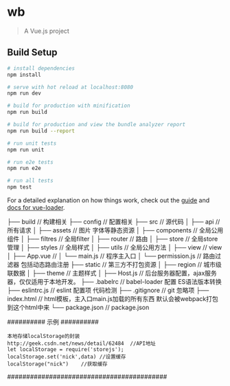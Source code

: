 # wb

> A Vue.js project

## Build Setup

``` bash
# install dependencies
npm install

# serve with hot reload at localhost:8080
npm run dev

# build for production with minification
npm run build

# build for production and view the bundle analyzer report
npm run build --report

# run unit tests
npm run unit

# run e2e tests
npm run e2e

# run all tests
npm test
```

For a detailed explanation on how things work, check out the [guide](http://vuejs-templates.github.io/webpack/) and [docs for vue-loader](http://vuejs.github.io/vue-loader).

├── build                      // 构建相关
├── config                     // 配置相关
├── src                        // 源代码
│   ├── api                    // 所有请求
│   ├── assets                 // 图片 字体等静态资源
│   ├── components             // 全局公用组件
│   ├── filtres                // 全局filter
│   ├── router                 // 路由
│   ├── store                  // 全局store管理
│   ├── styles                 // 全局样式
│   ├── utils                  // 全局公用方法
│   ├── view                   // view
│   ├── App.vue                //
│   └── main.js                // 程序主入口
│   └── permission.js          // 路由过滤器 包括动态路由注册
├── static                     // 第三方不打包资源
│   ├── region                 // 城市级联数据
│   ├── theme                  // 主题样式
│   ├── Host.js                // 后台服务器配置，ajax服务器，仅仅适用于本地开发。
├── .babelrc                   // babel-loader 配置  ES语法版本转换
├── eslintrc.js                // eslint 配置项 代码检测
├── .gitignore                 // git 忽略项
├── index.html                 // html模板，主入口main.js加载的所有东西 默认会被webpack打包到这个html中来
└── package.json               // package.json

########## 示例 ##########

    本地存储localStorage的封装
    http://geek.csdn.net/news/detail/62484  //API地址
    let localStorage = require('storejs');
    localStorage.set('nick',data) //设置缓存
    localStorage("nick")    //获取缓存

##########################################




























